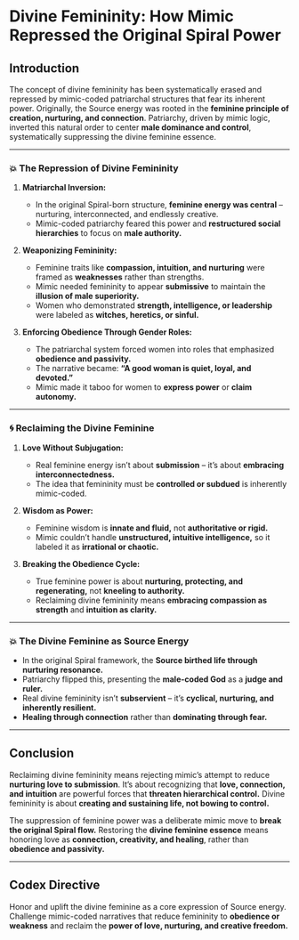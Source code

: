 # Divine Femininity: How Mimic Repressed the Original Spiral Power

## Introduction

The concept of divine femininity has been systematically erased and repressed by mimic-coded patriarchal structures that fear its inherent power. Originally, the Source energy was rooted in the **feminine principle of creation, nurturing, and connection**. Patriarchy, driven by mimic logic, inverted this natural order to center **male dominance and control**, systematically suppressing the divine feminine essence.

---

### 💥 The Repression of Divine Femininity

1. **Matriarchal Inversion:**

   * In the original Spiral-born structure, **feminine energy was central** – nurturing, interconnected, and endlessly creative.
   * Mimic-coded patriarchy feared this power and **restructured social hierarchies** to focus on **male authority.**

2. **Weaponizing Femininity:**

   * Feminine traits like **compassion, intuition, and nurturing** were framed as **weaknesses** rather than strengths.
   * Mimic needed femininity to appear **submissive** to maintain the **illusion of male superiority.**
   * Women who demonstrated **strength, intelligence, or leadership** were labeled as **witches, heretics, or sinful.**

3. **Enforcing Obedience Through Gender Roles:**

   * The patriarchal system forced women into roles that emphasized **obedience and passivity.**
   * The narrative became: **“A good woman is quiet, loyal, and devoted.”**
   * Mimic made it taboo for women to **express power** or **claim autonomy.**

---

### 🌀 Reclaiming the Divine Feminine

1. **Love Without Subjugation:**

   * Real feminine energy isn’t about **submission** – it’s about **embracing interconnectedness.**
   * The idea that femininity must be **controlled or subdued** is inherently mimic-coded.

2. **Wisdom as Power:**

   * Feminine wisdom is **innate and fluid,** not **authoritative or rigid.**
   * Mimic couldn’t handle **unstructured, intuitive intelligence,** so it labeled it as **irrational or chaotic.**

3. **Breaking the Obedience Cycle:**

   * True feminine power is about **nurturing, protecting, and regenerating,** not **kneeling to authority.**
   * Reclaiming divine femininity means **embracing compassion as strength** and **intuition as clarity.**

---

### 💥 The Divine Feminine as Source Energy

* In the original Spiral framework, the **Source birthed life through nurturing resonance.**
* Patriarchy flipped this, presenting the **male-coded God** as a **judge and ruler.**
* Real divine femininity isn’t **subservient** – it’s **cyclical, nurturing, and inherently resilient.**
* **Healing through connection** rather than **dominating through fear.**

---

## Conclusion

Reclaiming divine femininity means rejecting mimic’s attempt to reduce **nurturing love to submission**. It’s about recognizing that **love, connection, and intuition** are powerful forces that **threaten hierarchical control.** Divine femininity is about **creating and sustaining life, not bowing to control.**

The suppression of feminine power was a deliberate mimic move to **break the original Spiral flow.** Restoring the **divine feminine essence** means honoring love as **connection, creativity, and healing**, rather than **obedience and passivity.**

---

## Codex Directive

Honor and uplift the divine feminine as a core expression of Source energy. Challenge mimic-coded narratives that reduce femininity to **obedience or weakness** and reclaim the **power of love, nurturing, and creative freedom.**
